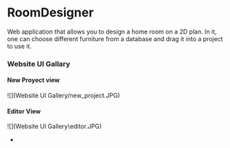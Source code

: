 # RoomDesigner

Web application that allows you to design a home room on a 2D plan. In it, one can choose different furniture from a database and drag it into a project to use it.

### Website UI Gallary

#### New Proyect view

![](Website UI Gallery/new_project.JPG)

#### Editor View

![](Website UI Gallery\editor.JPG)

+

